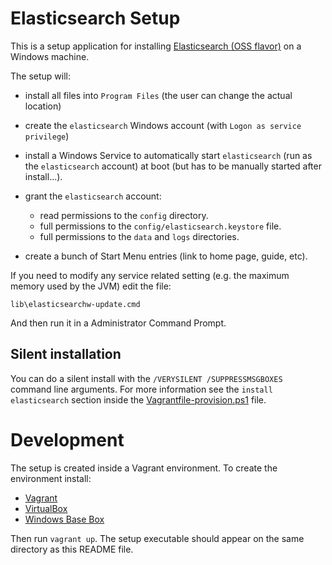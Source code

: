 # Elasticsearch Setup

This is a setup application for installing [Elasticsearch (OSS flavor)](https://www.elastic.co/products/elasticsearch)
on a Windows machine.

The setup will:

 * install all files into `Program Files` (the user can change the
   actual location)

 * create the `elasticsearch` Windows account (with
   `Logon as service privilege`)

 * install a Windows Service to automatically start `elasticsearch`
   (run as the `elasticsearch` account) at boot (but has to be manually
   started after install...).

 * grant the `elasticsearch` account:
     * read permissions to the `config` directory.
     * full permissions to the `config/elasticsearch.keystore` file.
     * full permissions to the `data` and `logs` directories.

 * create a bunch of Start Menu entries (link to home page, guide, etc).


If you need to modify any service related setting (e.g. the maximum
memory used by the JVM) edit the file:

    lib\elasticsearchw-update.cmd

And then run it in a Administrator Command Prompt.

## Silent installation

You can do a silent install with the `/VERYSILENT /SUPPRESSMSGBOXES` command
line arguments. For more information see the `install elasticsearch` section
inside the [Vagrantfile-provision.ps1](Vagrantfile-provision.ps1) file.

# Development

The setup is created inside a Vagrant environment. To create the
environment install:

 * [Vagrant](https://www.vagrantup.com/)
 * [VirtualBox](https://www.virtualbox.org/)
 * [Windows Base Box](https://github.com/rgl/windows-2016-vagrant)

Then run `vagrant up`. The setup executable should appear on the
same directory as this README file.
